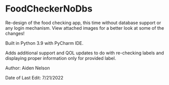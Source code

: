 # FoodCheckerNoDbs
Re-design of the food checking app, this time without database support or any login mechanism. View attached images for a better look at some of the changes!

Built in Python 3.9 with PyCharm IDE. 

Adds additional support and QOL updates to do with re-checking labels and displaying proper information only for provided label.

Author: Aiden Nelson


Date of Last Edit: 7/21/2022
